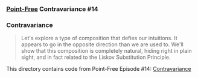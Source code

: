 ### [Point-Free](https://www.pointfree.co) Contravariance #14

### Contravariance

> Let's explore a type of composition that defies our intuitions. It appears to go in the opposite direction than we are used to. We'll show that this composition is completely natural, hiding right in plain sight, and in fact related to the Liskov Substitution Principle.

This directory contains code from Point-Free Episode #14:
[Contravariance](https://www.pointfree.co/episodes/ep14-contravariance)
